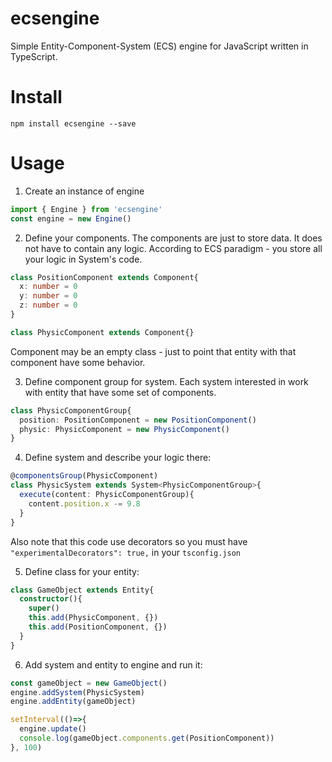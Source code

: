 # ecsengine
Simple Entity-Component-System (ECS) engine for JavaScript written in TypeScript.

# Install

`npm install ecsengine --save`

# Usage
1. Create an instance of engine

```TypeScript
import { Engine } from 'ecsengine'
const engine = new Engine()
```

2. Define your components. The components are just to store data. It does not have to contain any logic. According to ECS paradigm - you store all your logic in System's code.

```TypeScript
class PositionComponent extends Component{
  x: number = 0
  y: number = 0
  z: number = 0
}

class PhysicComponent extends Component{}
```
Component may be an empty class - just to point that entity with that component have some behavior.

3. Define component group for system. Each system interested in work with entity that have some set of components.

```TypeScript
class PhysicComponentGroup{
  position: PositionComponent = new PositionComponent()
  physic: PhysicComponent = new PhysicComponent()
}
```

4. Define system and describe your logic there:

```TypeScript
@componentsGroup(PhysicComponent)
class PhysicSystem extends System<PhysicComponentGroup>{
  execute(content: PhysicComponentGroup){
    content.position.x -= 9.8
  }
}
```
Also note that this code use decorators so you must have `"experimentalDecorators": true,` in your `tsconfig.json`

5. Define class for your entity:
```TypeScript
class GameObject extends Entity{
  constructor(){
    super()
    this.add(PhysicComponent, {})
    this.add(PositionComponent, {})
  }
}
```

6. Add system and entity to engine and run it:
```TypeScript
const gameObject = new GameObject()
engine.addSystem(PhysicSystem)
engine.addEntity(gameObject)

setInterval(()=>{
  engine.update()
  console.log(gameObject.components.get(PositionComponent))
}, 100)
```
